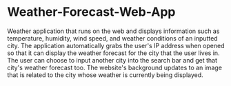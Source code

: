 # Weather-Forecast-Web-App
Weather application that runs on the web and displays information such as temperature, humidity, wind speed, and weather conditions of an inputted city. The application automatically grabs the user's IP address when opened so that it can display the weather forecast for the city that the user lives in. The user can choose to input another city into the search bar and get that city's weather forecast too. The website's background updates to an image that is related to the city whose weather is currently being displayed.
